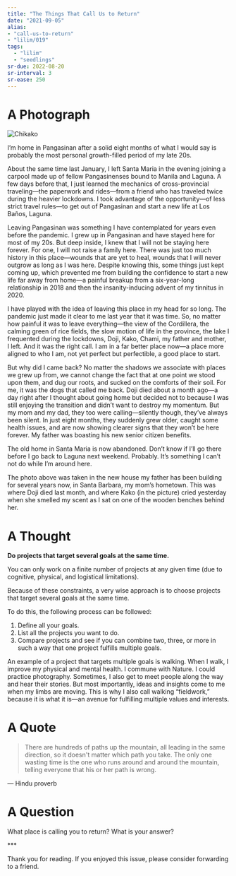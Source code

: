 ```yaml
---
title: "The Things That Call Us to Return"
date: "2021-09-05"
alias:
- "call-us-to-return"
- "lilim/019"
tags:
  - "lilim"
  - "seedlings"
sr-due: 2022-08-20
sr-interval: 3
sr-ease: 250
---
```

# A Photograph

![Chikako](essays/images/Chikako.jpg)

I’m home in Pangasinan after a solid eight months of what I would say is probably the most personal growth-filled period of my late 20s.

About the same time last January, I left Santa Maria in the evening joining a carpool made up of fellow Pangasinenses bound to Manila and Laguna. A few days before that, I just learned the mechanics of cross-provincial traveling—the paperwork and rides—from a friend who has traveled twice during the heavier lockdowns. I took advantage of the opportunity—of less strict travel rules—to get out of Pangasinan and start a new life at Los Baños, Laguna.

Leaving Pangasinan was something I have contemplated for years even before the pandemic. I grew up in Pangasinan and have stayed here for most of my 20s. But deep inside, I knew that I will not be staying here forever. For one, I will not raise a family here. There was just too much history in this place—wounds that are yet to heal, wounds that I will never outgrow as long as I was here. Despite knowing this, some things just kept coming up, which prevented me from building the confidence to start a new life far away from home—a painful breakup from a six-year-long relationship in 2018 and then the insanity-inducing advent of my tinnitus in 2020.

I have played with the idea of leaving this place in my head for so long. The pandemic just made it clear to me last year that it was time. So, no matter how painful it was to leave everything—the view of the Cordillera, the calming green of rice fields, the slow motion of life in the province, the lake I frequented during the lockdowns, Doji, Kako, Chami, my father and mother, I left. And it was the right call. I am in a far better place now—a place more aligned to who I am, not yet perfect but perfectible, a good place to start.

But why did I came back? No matter the shadows we associate with places we grew up from, we cannot change the fact that at one point we stood upon them, and dug our roots, and sucked on the comforts of their soil. For me, it was the dogs that called me back. Doji died about a month ago—a day right after I thought about going home but decided not to because I was still enjoying the transition and didn’t want to destroy my momentum. But my mom and my dad, they too were calling—silently though, they’ve always been silent. In just eight months, they suddenly grew older, caught some health issues, and are now showing clearer signs that they won’t be here forever. My father was boasting his new senior citizen benefits.

The old home in Santa Maria is now abandoned. Don’t know if I’ll go there before I go back to Laguna next weekend. Probably. It’s something I can’t not do while I’m around here.

The photo above was taken in the new house my father has been building for several years now, in Santa Barbara, my mom’s hometown. This was where Doji died last month, and where Kako (in the picture) cried yesterday when she smelled my scent as I sat on one of the wooden benches behind her.

# A Thought

**Do projects that target several goals at the same time.**

You can only work on a finite number of projects at any given time (due to cognitive, physical, and logistical limitations).

Because of these constraints, a very wise approach is to choose projects that target several goals at the same time.

To do this, the following process can be followed:

1. Define all your goals.
2. List all the projects you want to do.
3. Compare projects and see if you can combine two, three, or more in such a way that one project fulfills multiple goals.

An example of a project that targets multiple goals is walking. When I walk, I improve my physical and mental health. I commune with Nature. I could practice photography. Sometimes, I also get to meet people along the way and hear their stories. But most importantly, ideas and insights come to me when my limbs are moving. This is why I also call walking “fieldwork,” because it is what it is—an avenue for fulfilling multiple values and interests.

# A Quote

> There are hundreds of paths up the mountain, all leading in the same direction, so it doesn't matter which path you take. The only one wasting time is the one who runs around and around the mountain, telling everyone that his or her path is wrong.

— Hindu proverb

# A Question

What place is calling you to return? What is your answer?

\***

Thank you for reading. If you enjoyed this issue, please consider forwarding to a friend.
